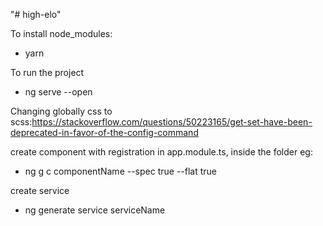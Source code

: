 "# high-elo" 

To install node_modules:
- yarn

To run the project
- ng serve --open

Changing globally css to scss:https://stackoverflow.com/questions/50223165/get-set-have-been-deprecated-in-favor-of-the-config-command

create component with registration in app.module.ts, inside the folder eg:
- ng g c componentName --spec true --flat true

create service
-  ng generate service serviceName
